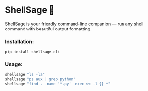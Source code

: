 
# ShellSage 🐚

ShellSage is your friendly command-line companion — run any shell command with beautiful output formatting.


### Installation:
```bash
pip install shellsage-cli
```

### Usage:
```bash
shellsage "ls -la"
shellsage "ps aux | grep python"
shellsage "find . -name '*.py' -exec wc -l {} +"

